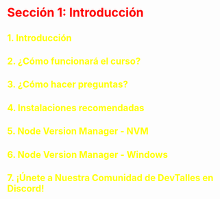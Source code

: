 # <font color="red">Sección 1: Introducción</font>

## <font color="yellow">1. Introducción</font>

## <font color="yellow">2. ¿Cómo funcionará el curso?</font>

## <font color="yellow">3. ¿Cómo hacer preguntas?</font>

## <font color="yellow">4. Instalaciones recomendadas</font>

## <font color="yellow">5. Node Version Manager - NVM</font>

## <font color="yellow">6. Node Version Manager - Windows</font>

## <font color="yellow">7. ¡Únete a Nuestra Comunidad de DevTalles en Discord!</font>

